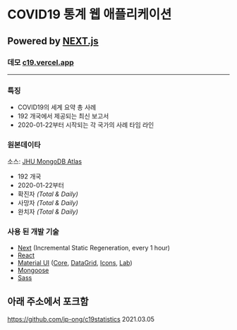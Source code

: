 # **COVID19 통계 웹 애플리케이션**

##  Powered by **[NEXT.js](https://nextjs.org/)**

### 데모 [c19.vercel.app](https://c19.vercel.app/)
 
---

### **특징**

- COVID19의 세계 요약 총 사례
- 192 개국에서 제공되는 최신 보고서
- 2020-01-22부터 시작되는 각 국가의 사례 타임 라인

### **원본데이타**

소스: [JHU MongoDB Atlas](https://developer.mongodb.com/article/johns-hopkins-university-covid-19-data-atlas/)

- 192 개국
- 2020-01-22부터 
- 확진자 _(Total & Daily)_
- 사망자 _(Total & Daily)_
- 완치자 _(Total & Daily)_

### **사용 된 개발 기술**

- [Next](https://nextjs.org/) (Incremental Static Regeneration, every 1 hour)
- [React](https://reactjs.org/)
- [Material UI](https://material-ui.com/) ([Core](https://www.npmjs.com/package/@material-ui/core), [DataGrid](https://www.npmjs.com/package/@material-ui/data-grid), [Icons](https://www.npmjs.com/package/@material-ui/icons), [Lab](https://www.npmjs.com/package/@material-ui/lab))
- [Mongoose](https://mongoosejs.com/)
- [Sass](https://sass-lang.com/)

## 아래 주소에서 포크함
https://github.com/jp-ong/c19statistics 2021.03.05